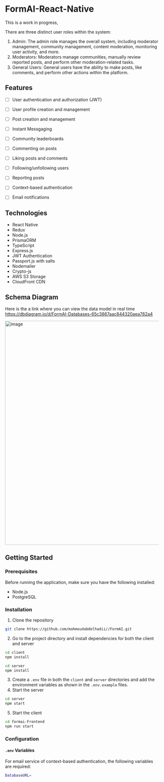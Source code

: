 # FormAI-React-Native
 This is a work in progress, 

There are three distinct user roles within the system:

1. Admin: The admin role manages the overall system, including moderator management, community management, content moderation, monitoring user activity, and more.
2. Moderators: Moderators manage communities, manually review reported posts, and perform other moderation-related tasks.
3. General Users: General users have the ability to make posts, like comments, and perform other actions within the platform.



## Features

- [ ] User authentication and authorization (JWT)
- [ ] User profile creation and management
- [ ] Post creation and management
- [ ] Instant Messgaging
- [ ] Community leaderboards
- [ ] Commenting on posts
- [ ] Liking posts and comments
- [ ] Following/unfollowing users
- [ ] Reporting posts
- [ ] Context-based authentication
- [ ] Email notifications


## Technologies

- React Native
- Redux
- Node.js
- PrismaORM
- TypeScript
- Express.js
- JWT Authentication
- Passport.js with salts
- Nodemailer
- Crypto-js
- AWS S3 Storage
- CloudFront CDN 
  

## Schema Diagram

Here is the a link where you can view the data model in real time 
https://dbdiagram.io/d/FormAI-Databases-65c3867aac844320aea782a4

<img width="735" alt="image" src="https://github.com/mahmoudabdelhadii/FormAI/assets/56850296/58e9f5b0-cb3f-4291-9565-68f171f093e8">


## Getting Started

### Prerequisites

Before running the application, make sure you have the following installed:

- Node.js
- PostgreSQL

### Installation

1. Clone the repository

```bash
git clone https://github.com/mahmoudabdelhadii//FormAI.git
```
2. Go to the project directory and install dependencies for both the client and server

```bash
cd client
npm install
```

```bash
cd server
npm install
```

3. Create a `.env` file in both the `client` and `server` directories and add the environment variables as shown in the `.env.example` files.
4. Start the server

```bash
cd server
npm start
```

5. Start the client

```bash
cd formai-Frontend
npm run start
```


### Configuration



#### `.env` Variables

For email service of context-based authentication, the following variables are required:

```bash
DatabaseURL=

```
